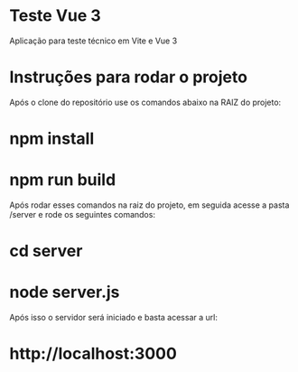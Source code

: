 
# Teste Vue 3

Aplicação para teste técnico em Vite e Vue 3 

# Instruções para rodar o projeto

Após o clone do repositório use os comandos abaixo na RAIZ do projeto:

# npm install

# npm run build

Após rodar esses comandos na raiz do projeto, em seguida acesse a pasta /server e rode os seguintes comandos:

# cd server

# node server.js

Após isso o servidor será iniciado e basta acessar a url:

# http://localhost:3000

